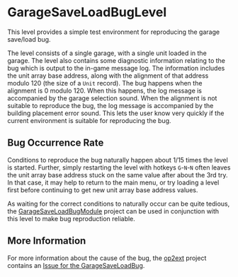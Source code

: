 # GarageSaveLoadBugLevel

This level provides a simple test environment for reproducing the garage save/load bug.

The level consists of a single garage, with a single unit loaded in the garage. The level also contains some diagnostic information relating to the bug which is output to the in-game message log. The information includes the unit array base address, along with the alignment of that address modulo 120 (the size of a `Unit` record). The bug happens when the alignment is 0 modulo 120. When this happens, the log message is accompanied by the garage selection sound. When the alignment is not suitable to reproduce the bug, the log message is accompanied by the building placement error sound. This lets the user know very quickly if the current environment is suitable for reproducing the bug.

## Bug Occurrence Rate

Conditions to reproduce the bug naturally happen about 1/15 times the level is started. Further, simply restarting the level with hotkeys `G`-`N`-`N` often leaves the unit array base address stuck on the same value after about the 3rd try. In that case, it may help to return to the main menu, or try loading a level first before continuing to get new unit array base address values.

As waiting for the correct conditions to naturally occur can be quite tedious, the [GarageSaveLoadBugModule](https://github.com/OutpostUniverse/GarageSaveLoadBugModule) project can be used in conjunction with this level to make bug reproduction reliable.

## More Information

For more information about the cause of the bug, the [op2ext](https://github.com/OutpostUniverse/op2ext) project contains an [Issue for the GarageSaveLoadBug](https://github.com/OutpostUniverse/op2ext/issues/204).
